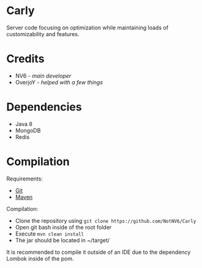 # Carly
Server code focusing on optimization while maintaining loads of customizability and features.

# Credits
* NV6 - *main developer*
* OverjoY - *helped with a few things*

# Dependencies
* Java 8
* MongoDB
* Redis

# Compilation
Requirements:
  * [Git](https://git-scm.com/)
  * [Maven](https://maven.apache.org/)
 
 Compilation:
 * Clone the repository using ``git clone https://github.com/NotNV6/Carly``
 * Open git bash inside of the root folder
 * Execute ``mvn clean install``
 * The jar should be located in ~/target/

 It is recommended to compile it outside of an IDE due to the dependency Lombok inside of the pom.
